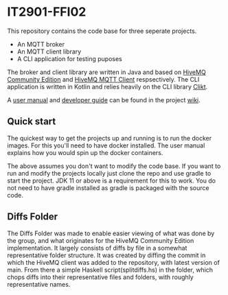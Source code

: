 # IT2901-FFI02

This repository contains the code base for three seperate projects. 
* An MQTT broker 
* An MQTT client library 
* A CLI application for testing puposes

The broker and client library are written in Java and based on [HiveMQ Community Edition](https://github.com/hivemq/hivemq-community-edition) and [HiveMQ MQTT Client](https://github.com/hivemq/hivemq-mqtt-client) respsectively. The CLI application is written in Kotlin and relies heavily on the CLI library [Clikt](https://ajalt.github.io/clikt/).

A [user manual](https://github.com/tokongs/IT2901-FFI02/wiki/User-manual) and [developer guide](https://github.com/tokongs/IT2901-FFI02/wiki/Developer-guide) can be found in the project [wiki](https://github.com/tokongs/IT2901-FFI02/wiki).

## Quick start

The quickest way to get the projects up and running is to run the docker images. For this you'll need to have docker installed. The user manual explains how you would spin up the docker containers. 

The above assumes you don't want to modify the code base. If you want to run and modify the projects locally just clone the repo and use gradle to start the project. JDK 11 or above is a requirement for this to work. You do not need to have gradle installed as gradle is packaged with the source code. 

## Diffs Folder
The Diffs Folder was made to enable easier viewing of what was done by the group, and what originates for the HiveMQ Community Edition implementation. It largely consists of diffs by file in a somewhat representative folder structure. It was created by diffing the commit in which the HiveMQ client was added to the repository, with latest version of main. From there a simple Haskell script(splitdiffs.hs) in the folder, which chops diffs into their representative files and folders, with roughly representative names. 
